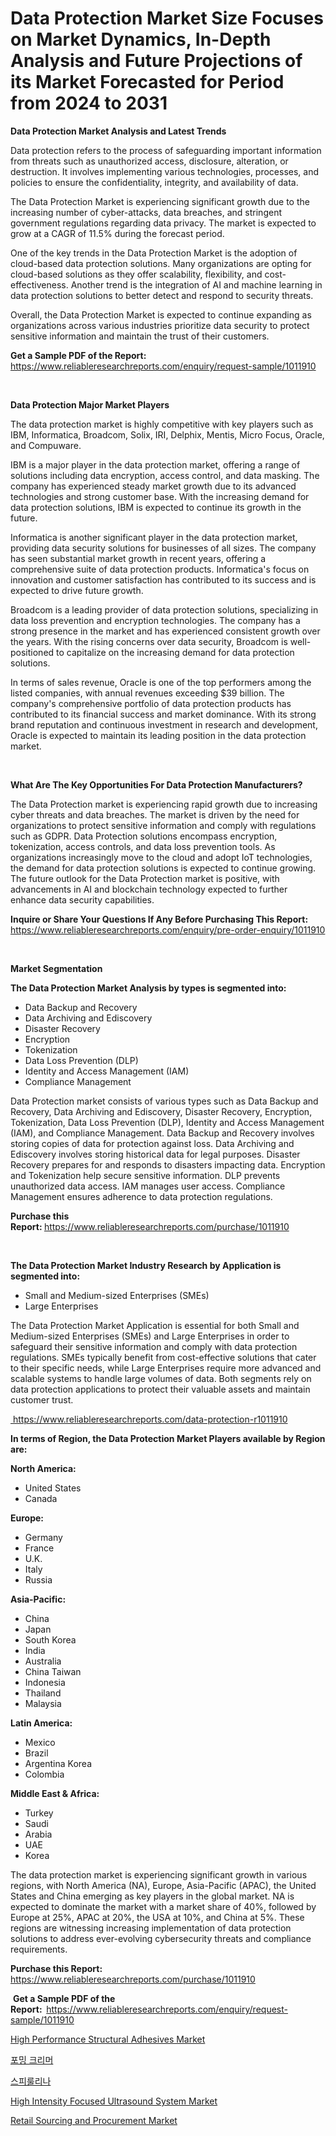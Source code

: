 <p><h1>Data Protection Market Size Focuses on Market Dynamics, In-Depth Analysis and Future Projections of its Market Forecasted for Period from 2024 to 2031</h1></p><p><strong>Data Protection Market Analysis and Latest Trends</strong></p>
<p><p>Data protection refers to the process of safeguarding important information from threats such as unauthorized access, disclosure, alteration, or destruction. It involves implementing various technologies, processes, and policies to ensure the confidentiality, integrity, and availability of data.</p><p>The Data Protection Market is experiencing significant growth due to the increasing number of cyber-attacks, data breaches, and stringent government regulations regarding data privacy. The market is expected to grow at a CAGR of 11.5% during the forecast period.</p><p>One of the key trends in the Data Protection Market is the adoption of cloud-based data protection solutions. Many organizations are opting for cloud-based solutions as they offer scalability, flexibility, and cost-effectiveness. Another trend is the integration of AI and machine learning in data protection solutions to better detect and respond to security threats.</p><p>Overall, the Data Protection Market is expected to continue expanding as organizations across various industries prioritize data security to protect sensitive information and maintain the trust of their customers.</p></p>
<p><strong>Get a Sample PDF of the Report:&nbsp;</strong> <a href="https://www.reliableresearchreports.com/enquiry/request-sample/1011910">https://www.reliableresearchreports.com/enquiry/request-sample/1011910</a></p>
<p>&nbsp;</p>
<p><strong>Data Protection Major Market Players</strong></p>
<p><p>The data protection market is highly competitive with key players such as IBM, Informatica, Broadcom, Solix, IRI, Delphix, Mentis, Micro Focus, Oracle, and Compuware. </p><p>IBM is a major player in the data protection market, offering a range of solutions including data encryption, access control, and data masking. The company has experienced steady market growth due to its advanced technologies and strong customer base. With the increasing demand for data protection solutions, IBM is expected to continue its growth in the future.</p><p>Informatica is another significant player in the data protection market, providing data security solutions for businesses of all sizes. The company has seen substantial market growth in recent years, offering a comprehensive suite of data protection products. Informatica's focus on innovation and customer satisfaction has contributed to its success and is expected to drive future growth.</p><p>Broadcom is a leading provider of data protection solutions, specializing in data loss prevention and encryption technologies. The company has a strong presence in the market and has experienced consistent growth over the years. With the rising concerns over data security, Broadcom is well-positioned to capitalize on the increasing demand for data protection solutions.</p><p>In terms of sales revenue, Oracle is one of the top performers among the listed companies, with annual revenues exceeding $39 billion. The company's comprehensive portfolio of data protection products has contributed to its financial success and market dominance. With its strong brand reputation and continuous investment in research and development, Oracle is expected to maintain its leading position in the data protection market.</p></p>
<p>&nbsp;</p>
<p><strong>What Are The Key Opportunities For Data Protection Manufacturers?</strong></p>
<p><p>The Data Protection market is experiencing rapid growth due to increasing cyber threats and data breaches. The market is driven by the need for organizations to protect sensitive information and comply with regulations such as GDPR. Data Protection solutions encompass encryption, tokenization, access controls, and data loss prevention tools. As organizations increasingly move to the cloud and adopt IoT technologies, the demand for data protection solutions is expected to continue growing. The future outlook for the Data Protection market is positive, with advancements in AI and blockchain technology expected to further enhance data security capabilities.</p></p>
<p><strong>Inquire or Share Your Questions If Any Before Purchasing This Report:</strong> <a href="https://www.reliableresearchreports.com/enquiry/pre-order-enquiry/1011910">https://www.reliableresearchreports.com/enquiry/pre-order-enquiry/1011910</a></p>
<p>&nbsp;</p>
<p><strong>Market Segmentation</strong></p>
<p><strong>The Data Protection Market Analysis by types is segmented into:</strong></p>
<p><ul><li>Data Backup and Recovery</li><li>Data Archiving and Ediscovery</li><li>Disaster Recovery</li><li>Encryption</li><li>Tokenization</li><li>Data Loss Prevention (DLP)</li><li>Identity and Access Management (IAM)</li><li>Compliance Management</li></ul></p>
<p><p>Data Protection market consists of various types such as Data Backup and Recovery, Data Archiving and Ediscovery, Disaster Recovery, Encryption, Tokenization, Data Loss Prevention (DLP), Identity and Access Management (IAM), and Compliance Management. Data Backup and Recovery involves storing copies of data for protection against loss. Data Archiving and Ediscovery involves storing historical data for legal purposes. Disaster Recovery prepares for and responds to disasters impacting data. Encryption and Tokenization help secure sensitive information. DLP prevents unauthorized data access. IAM manages user access. Compliance Management ensures adherence to data protection regulations.</p></p>
<p><strong>Purchase this Report:&nbsp;</strong><a href="https://www.reliableresearchreports.com/purchase/1011910">https://www.reliableresearchreports.com/purchase/1011910</a></p>
<p>&nbsp;</p>
<p><strong>The Data Protection Market Industry Research by Application is segmented into:</strong></p>
<p><ul><li>Small and Medium-sized Enterprises (SMEs)</li><li>Large Enterprises</li></ul></p>
<p><p>The Data Protection Market Application is essential for both Small and Medium-sized Enterprises (SMEs) and Large Enterprises in order to safeguard their sensitive information and comply with data protection regulations. SMEs typically benefit from cost-effective solutions that cater to their specific needs, while Large Enterprises require more advanced and scalable systems to handle large volumes of data. Both segments rely on data protection applications to protect their valuable assets and maintain customer trust.</p></p>
<p><a href="https://www.reliableresearchreports.com/data-protection-r1011910">&nbsp;https://www.reliableresearchreports.com/data-protection-r1011910</a></p>
<p><strong>In terms of Region, the Data Protection Market Players available by Region are:</strong></p>
<p>
    <p> <strong> North America: </strong>
        <ul>
            <li>United States</li>
            <li>Canada</li>
        </ul>
        </p> 
    <p> <strong> Europe: </strong>
        <ul>
            <li>Germany</li>
            <li>France</li>
            <li>U.K.</li>
            <li>Italy</li>
            <li>Russia</li>
        </ul>
        </p> 
    <p> <strong> Asia-Pacific: </strong>
        <ul>
            <li>China</li>
            <li>Japan</li>
            <li>South Korea</li>
            <li>India</li>
            <li>Australia</li>
            <li>China Taiwan</li>
            <li>Indonesia</li>
            <li>Thailand</li>
            <li>Malaysia</li>
        </ul>
        </p> 
    <p> <strong> Latin America: </strong>
        <ul>
            <li>Mexico</li>
            <li>Brazil</li>
            <li>Argentina Korea</li>
            <li>Colombia</li>
        </ul>
        </p> 
    <p> <strong> Middle East & Africa: </strong>
        <ul>
            <li>Turkey</li>
            <li>Saudi</li>
            <li>Arabia</li>
            <li>UAE</li>
            <li>Korea</li>
        </ul>
    </p>
    </p>
<p><p>The data protection market is experiencing significant growth in various regions, with North America (NA), Europe, Asia-Pacific (APAC), the United States and China emerging as key players in the global market. NA is expected to dominate the market with a market share of 40%, followed by Europe at 25%, APAC at 20%, the USA at 10%, and China at 5%. These regions are witnessing increasing implementation of data protection solutions to address ever-evolving cybersecurity threats and compliance requirements.</p></p>
<p><strong>Purchase this Report: </strong><a href="https://www.reliableresearchreports.com/purchase/1011910">https://www.reliableresearchreports.com/purchase/1011910</a></p>
<p>&nbsp;<strong>Get a Sample PDF of the Report:&nbsp;&nbsp;</strong><a href="https://www.reliableresearchreports.com/enquiry/request-sample/1011910">https://www.reliableresearchreports.com/enquiry/request-sample/1011910</a></p>
<p><strong></strong></p>
<p><p><a href="https://www.linkedin.com/pulse/high-performance-structural-adhesives-market-research-ukk5e">High Performance Structural Adhesives Market</a></p><p><a href="https://github.com/iansanftyord09878/Market-Research-Report-List-1/blob/main/294153759480.md">포밍 크리머</a></p><p><a href="https://github.com/TitusBoyer1/Market-Research-Report-List-1/blob/main/183765759481.md">스피룰리나</a></p><p><a href="https://www.linkedin.com/pulse/high-intensity-focused-ultrasound-system-market-size-reflecting-ihj3e">High Intensity Focused Ultrasound System Market</a></p><p><a href="https://github.com/yemakinde/Market-Research-Report-List-2/blob/main/retail-sourcing-and-procurement-market.md">Retail Sourcing and Procurement Market</a></p></p>